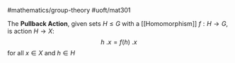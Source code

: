 #mathematics/group-theory #uoft/mat301 

The **Pullback Action**, given sets $H\leq G$ with a [[Homomorphism]] $f:H\rightarrow G$, is action $H\rightarrow X$:
$$h \ .x=f(h) \ . x$$
	for all $x\in X$ and $h\in H$